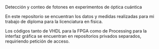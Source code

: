 Detección y conteo de fotones en experimentos de óptica cuántica

En este repositorio se encuentran los datos y medidas realizadas para mi trabajo de diploma para la licenciatura en física.

Los códigos tanto de VHDL para la FPGA como de Processing para la interfaz gráfica se encuentran en repositorios privados separados, requiriendo petición de acceso.
